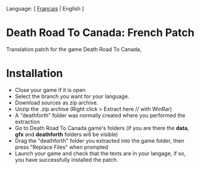Language: [ [Français](https://github.com/pilout/death-road-to-canada-internatinal/) | English ]
# Death Road To Canada: French Patch
Translation patch for the game Death Road To Canada,



# Installation
- Close your game if it is open
- Select the branch you want for your language.
- Download sources as zip archive.
- Unzip the .zip archive (Right click > Extract here // with WinRar)
- A "deathforth" folder was normally created where you performed the extraction
- Go to Death Road To Canada game's folders (if you are there the **data**, **gfx** and **deathforth** folders will be visible)
- Drag the "deathforth" folder you extracted into the game folder, then press "Replace Files" when prompted
- Launch your game and check that the texts are in your langage, if so, you have successfully installed the patch.
